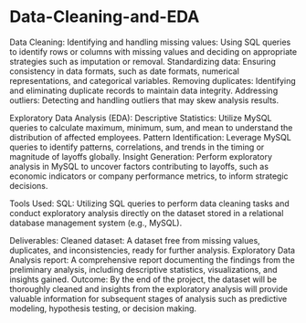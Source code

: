 # Data-Cleaning-and-EDA

Data Cleaning:
Identifying and handling missing values: Using SQL queries to identify rows or columns with missing values and deciding on appropriate strategies such as imputation or removal.
Standardizing data: Ensuring consistency in data formats, such as date formats, numerical representations, and categorical variables.
Removing duplicates: Identifying and eliminating duplicate records to maintain data integrity.
Addressing outliers: Detecting and handling outliers that may skew analysis results.


Exploratory Data Analysis (EDA):
Descriptive Statistics: Utilize MySQL queries to calculate maximum, minimum, sum, and mean to understand the distribution of affected employees.
Pattern Identification: Leverage MySQL queries to identify patterns, correlations, and trends in the timing or magnitude of layoffs globally.
Insight Generation: Perform exploratory analysis in MySQL to uncover factors contributing to layoffs, such as economic indicators or company performance metrics, to inform strategic decisions.

Tools Used:
SQL: Utilizing SQL queries to perform data cleaning tasks and conduct exploratory analysis directly on the dataset stored in a relational database management system (e.g., MySQL).


Deliverables:
Cleaned dataset: A dataset free from missing values, duplicates, and inconsistencies, ready for further analysis.
Exploratory Data Analysis report: A comprehensive report documenting the findings from the preliminary analysis, including descriptive statistics, visualizations, and insights gained.
Outcome:
By the end of the project, the dataset will be thoroughly cleaned and insights from the exploratory analysis will provide valuable information for subsequent stages of analysis such as predictive modeling, hypothesis testing, or decision making.

